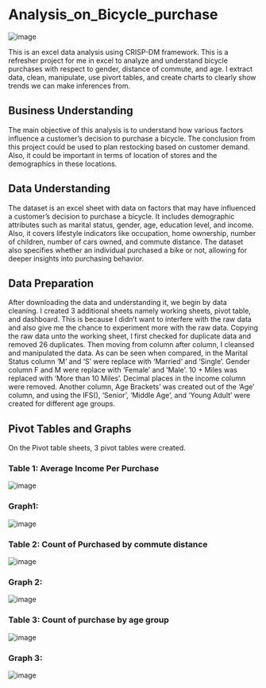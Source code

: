 # Analysis_on_Bicycle_purchase

![image](https://github.com/user-attachments/assets/82aca801-7515-457b-bb50-7b3827bd9895)

This is an excel data analysis using CRISP-DM framework. This is a refresher project for me in excel to analyze and understand bicycle purchases with respect to gender, distance of commute, and age. I extract data, clean, manipulate, use pivort tables, and create charts to clearly show trends we can make inferences from. 

## Business Understanding

The main objective of this analysis is to understand how various factors influence a customer’s decision to purchase a bicycle. The conclusion from this project could be used to plan restocking based on customer demand. Also, it could be important in terms of location of stores and the demographics in these locations. 

## Data Understanding

The dataset is an excel sheet with data on factors that may have influenced a customer’s decision to purchase a bicycle. It includes demographic attributes such as marital status, gender, age, education level, and income.
Also, it covers lifestyle indicators like occupation, home ownership, number of children, number of cars owned, and commute distance. The dataset also specifies whether an individual purchased a bike or not, allowing for deeper insights into purchasing behavior.

## Data Preparation

After downloading the data and understanding it, we begin by data cleaning. I created 3 additional sheets namely working sheets, pivot table, and dashboard. This is because I didn’t want to interfere with the raw data and also give me the chance to experiment more with the raw data. Copying the raw data unto the working sheet, I first checked for duplicate data and removed 26 duplicates. Then moving from column after column, I cleansed and manipulated the data. As can be seen when compared, in the Marital Status column ‘M’ and ‘S’ were replace with ‘Married’ and ‘Single’. Gender column F and M were replace with ‘Female’ and ‘Male’. 10 + Miles was replaced with ‘More than 10 Miles’. Decimal places in the income column were removed. Another column, Age Brackets’ was created out of the ‘Age’ column, and using the IFS(), ‘Senior’, ‘Middle Age’, and ‘Young Adult’ were created for different age groups. 

## Pivot Tables and Graphs

On the Pivot table sheets, 3 pivot tables were created. 
### Table 1: Average Income Per Purchase

![image](https://github.com/user-attachments/assets/385bbf80-bf73-495b-b004-e3e578da1138)

### Graph1: 
![image](https://github.com/user-attachments/assets/36388567-238d-4b83-a901-c4fda675334f)

### Table 2: Count of Purchased by commute distance

![image](https://github.com/user-attachments/assets/342304c6-8d6c-43b6-a087-4cbc49f93ef9)

### Graph 2:
![image](https://github.com/user-attachments/assets/4c41c423-9ee6-4e4a-957a-8741f2a2c92e)

### Table 3: Count of purchase by age group

![image](https://github.com/user-attachments/assets/1eab3ba4-4cbf-433f-a7d6-7d96f6b890cf)

### Graph 3: 
![image](https://github.com/user-attachments/assets/0c1935d0-2e28-49c0-b1d6-3afe46b09911)

